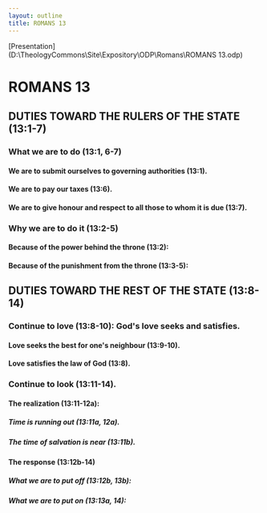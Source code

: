 ```yaml
---
layout: outline
title: ROMANS 13
---
```

[Presentation](D:\TheologyCommons\Site\Expository\ODP\Romans\ROMANS 13.odp)
# ROMANS 13
## DUTIES TOWARD THE RULERS OF THE STATE (13:1-7) 
###  What we are to do (13:1, 6-7) 
####  We are to submit ourselves to governing authorities (13:1). 
####  We are to pay our taxes (13:6). 
####  We are to give honour and respect to all those to whom it is due (13:7). 
###  Why we are to do it (13:2-5) 
####  Because of the power behind the throne (13:2): 
####  Because of the punishment from the throne (13:3-5): 
## DUTIES TOWARD THE REST OF THE STATE (13:8-14) 
###  Continue to love (13:8-10): God\'s love seeks and satisfies. 
####  Love seeks the best for one\'s neighbour (13:9-10). 
####  Love satisfies the law of God (13:8). 
###  Continue to look (13:11-14). 
####  The realization (13:11-12a): 
#####  Time is running out (13:11a, 12a). 
#####  The time of salvation is near (13:11b). 
####  The response (13:12b-14) 
#####  What we are to put off (13:12b, 13b): 
#####  What we are to put on (13:13a, 14): 
